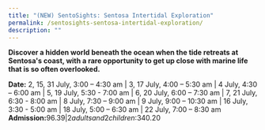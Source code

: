 ```yaml
---
title: "(NEW) SentoSights: Sentosa Intertidal Exploration"
permalink: /sentosights-sentosa-intertidal-exploration/
description: ""
---
```

**Discover a hidden world beneath the ocean when the tide retreats at Sentosa's coast, with a rare opportunity to get up close with marine life that is so often overlooked.**

**Date:** 2, 15, 31 July, 3:00 – 4:30 am | 3, 17 July, 4:00 – 5:30 am | 4 July, 4:30 – 6:00 am | 5, 19 July, 5:30 - 7:00 am | 6, 20 July, 6:00 – 7:30 am | 7, 21 July, 6:30 - 8:00 am | 8 July, 7:30 – 9:00 am | 9 July, 9:00 – 10:30 am | 16 July, 3:30 - 5:00 am | 18 July, 5:00 – 6:30 am | 22 July, 7:00 – 8:30 am
**Admission:**$96.39| 2 adults and 2 children: $340.20

